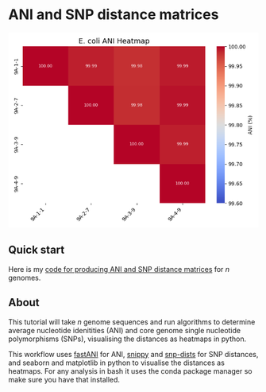 # ANI and SNP distance matrices

![Example Plot](figures/Ecoli_example_ANI_matrix.png)

## Quick start

Here is my [code for producing ANI and SNP distance matrices](https://rngoodman.github.io/ANI-and-SNP-distances/ANI_and_SNP_distance_matrices.html) for *n* genomes. 

## About 

This tutorial will take *n* genome sequences and run algorithms to determine average nucleotide idenitities (ANI) and core genome single nucleotide polymorphisms (SNPs), visualising the distances as heatmaps in python.

This workflow uses [fastANI](https://github.com/ParBLiSS/FastANI?tab=readme-ov-file) for ANI, [snippy](https://github.com/tseemann/snippy) and [snp-dists](https://github.com/tseemann/snp-dists) for SNP distances, and seaborn and matplotlib in python to visualise the distances as heatmaps. For any analysis in bash it uses the conda package manager so make sure you have that installed. 



